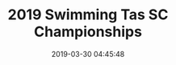 ---
weight: 4
error: None
draft: 'false'
news: 'true'
title: '2019 Swimming Tas SC Championships'
date: '2019-03-30 04:45:48'
event_types: ['Swim Meets']
link: 'https://connect.swimming.org.au/sal-wrap-public/workflows/MEMBER.EVENT.DETAIL?dbWorkflowKey=%20020162'
expirydate: '2019-08-10 23:59:00'
entries_close: ''
pools: ['Hobart Aquatic Centre']
courses: ['Short']
---